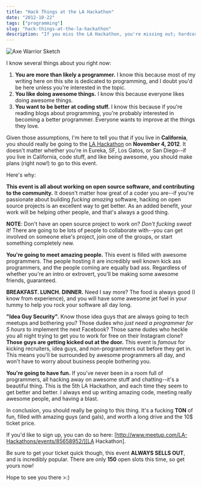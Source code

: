 ```yaml
---
title: "Hack Things at the LA Hackathon"
date: "2012-10-22"
tags: ["programming"]
slug: "hack-things-at-the-la-hackathon"
description: "If you miss the LA Hackathon, you're missing out; hardcore."
---
```



![Axe Warrior Sketch][]


I know several things about you right now:

1.  **You are more than likely a programmer.**  I know this because most of my
    writing here on this site is dedicated to programming, and I doubt you'd be
    here unless you're interested in the topic.
2.  **You like doing awesome things.**  I know this because everyone likes
    doing awesome things.
3.  **You want to be better at coding stuff.**  I know this because if you're
    reading blogs about programming, you're probably interested in becoming a
    better programmer.  Everyone wants to improve at the things they love.

Given those assumptions, I'm here to tell you that if you live in
**California**, you should really be going to the [LA Hackathon][] on
**November 4, 2012**.  It doesn't matter whether you're in Eureka, SF, Los
Gatos, or San Diego--if you live in California, code stuff, and like being
awesome, you should make plans (right now!) to go to this event.

Here's why:

**This event is all about working on open source software, and contributing to
the community.**  It doesn't matter how great of a coder you are--if you're
passionate about building *fucking amazing* software, hacking on open source
projects is an excellent way to get better.  As an added benefit, your work
will be helping other people, and that's always a good thing.

**NOTE**: Don't have an open source project to work on?  *Don't fucking sweat
it!*  There are going to be lots of people to collaborate with--you can get
involved on someone else's project, join one of the groups, or start something
completely new.

**You're going to meet amazing people.**  This event is filled with awesome
programmers.  The people hosting it are incredibly well known kick ass
programmers, and the people coming are equally bad ass.  Regardless of whether
you're an intro or extrovert, you'll be making some awesome friends,
guaranteed.

**BREAKFAST.  LUNCH.  DINNER.**  Need I say more?  The food is always good (I
know from experience), and you will have some awesome jet fuel in your tummy to
help you rock your software all day long.

**"Idea Guy Security".**  Know those idea guys that are always going to tech
meetups and bothering you?  Those dudes who *just need a programmer for 5
hours* to implement the next Facebook?  Those same dudes who heckle you all
night trying to get you to work for free on their Instagram clone? **Those guys
are getting kicked out at the door.**  This event is *famous* for kicking
recruiters, idea guys, and non-programmers out before they get in.  This means
you'll be surrounded by awesome programmers all day, and won't have to worry
about business people bothering you.

**You're going to have fun.**  If you've never been in a room full of
programmers, all hacking away on awesome stuff and chatting--it's a beautiful
thing.  This is the 5th LA Hackathon, and each time they seem to get better and
better.  I always end up writing amazing code, meeting really awesome people,
and having a blast.

In conclusion, you should really be going to this thing.  It's a fucking
**TON** of fun, filled with amazing guys (and gals), and worth a long drive
and the 10$ ticket price.

If you'd like to sign up, you can do so
here: [http://www.meetup.com/LA-Hackathons/events/85658952/][LA Hackathon].

Be sure to get your ticket quick though, this event **ALWAYS SELLS OUT**, and
is incredibly popular.  There are only **150** open slots this time, so get
yours now!

Hope to see you there >:)


  [Axe Warrior Sketch]: /static/blog/images/2012/axe-warrior-sketch.png "Axe Warrior Sketch"
  [LA Hackathon]: http://www.meetup.com/LA-Hackathons/events/85658952/ "LA Hackathon"
